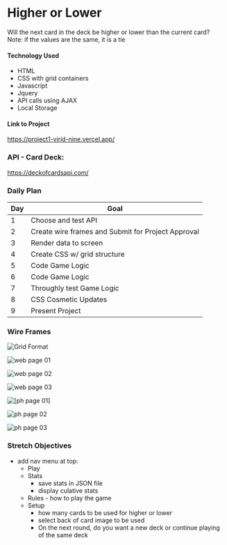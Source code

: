 # Higher or Lower

Will the next card in the deck be higher or lower than the current card?  Note:  if the values are the same, it is a tie

#### Technology Used

- HTML
- CSS with grid containers
- Javascript
- Jquery
- API calls using AJAX
- Local Storage


#### Link to Project

   https://project1-virid-nine.vercel.app/


### API - Card Deck: 

https://deckofcardsapi.com/

### Daily Plan


| Day | Goal |
|-----|------|
| 1 | Choose and test API |
| 2 | Create wire frames and Submit for Project Approval
| 3 | Render data to screen |
| 4 | Create CSS w/ grid structure|
| 5 | Code Game Logic
| 6 | Code Game Logic
| 7 | Throughly test Game Logic
| 8 | CSS Cosmetic Updates
| 9 | Present Project

### Wire Frames

![Grid Format](https://github.com/SWIRTH9092/project1/blob/main/wireframeimages/project1-gridlayout.jpg "Grid")

![web page 01](https://github.com/SWIRTH9092/project1/blob/main/wireframeimages/project1-01-webpage.jpg "Web page 1")

![web page 02](https://github.com/SWIRTH9092/project1/blob/main/wireframeimages/project1-02-webpage.jpg "Web page 2")

![web page 03](https://github.com/SWIRTH9092/project1/blob/main/wireframeimages/project1-03-webpage.jpg "Web page 3")

![[ph page 01]](https://github.com/SWIRTH9092/project1/blob/main/wireframeimages/project1-10-phone.jpg "Phone page 1")

![ph page 02](https://github.com/SWIRTH9092/project1/blob/main/wireframeimages/project1-11-phone.jpg "Phone page 2")

![ph page 03](https://github.com/SWIRTH9092/project1/blob/main/wireframeimages/project1-12-phone.jpg "Phone page 3")

### Stretch Objectives
- add nav menu at top:  
    - Play
    - Stats 
        - save stats in JSON file
        - display culative stats
    - Rules - how to play the game
    - Setup
        - how many cards to be used for higher or lower
        - select back of card image to be used
        - On the next round, do you want a new deck or continue playing of the same deck
